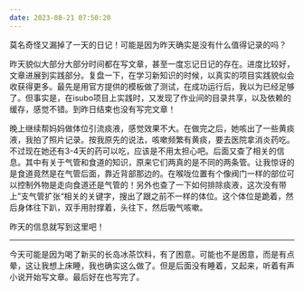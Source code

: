 ```yaml
---
date: 2023-08-21 07:50:20
---
```


莫名奇怪又漏掉了一天的日记！可能是因为昨天确实是没有什么值得记录的吗？

昨天貌似大部分大部分时间都在写文章，甚至一度忘记日记的存在。进度比较好，文章进展到实践部分。复盘一下，在学习新知识的时候，以真实的项目实践貌似会收获得更多。最先是用官方提供的模板做了测试，在成功运行后，我以为已经足够了。但事实是，在isubo项目上实践时，又发现了作业间的目录共享，以及依赖的缓存，感觉不错。到昨日结束也没有写完文章！

晚上继续帮妈妈做体位引流痰液，感觉效果不大。在做完之后，她咳出了一些黄痰液，我拍了照片记录。按我原先的说法，咳嗽频繁有黄痰，要去医院拿消炎药吃。不过现在她还有3-4天的药可以吃，应该是不用太担心吧。后面又查了相关的信息。其中有关于气管和食道的知识，原来它们两真的是不同的两条管。让我惊讶的是食道竟然是在气管后面，靠近背部那边的。在喉咙位置有个像阀门一样的部位可以控制外物是走向食道还是气管的！另外也查了一下如何排除痰液，这次没有带上”支气管扩张“相关的关键字，搜出了跟之前不一样的体位。这个体位是跪着，然后身体往下趴，双手用肘撑着，头往下，然后吸气咳嗽。

昨天的信息就写到这里吧！

---

今天可能是因为喝了新买的长岛冰茶饮料，有了困意。可能也不是困意，而是有点晕，这让我想上床睡，我也确实这么做了。但是后面没有睡着，又起来，听着有声小说开始写文章。最后好在也写完了。


